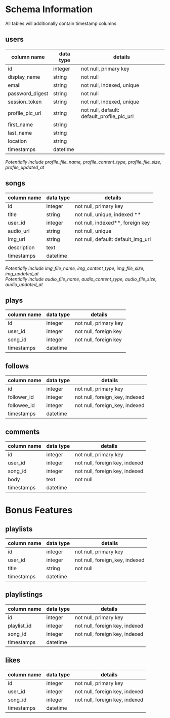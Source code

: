 # Schema Information

All tables will additionally contain timestamp columns

## users
column name     | data type | details
----------------|-----------|-----------------------
id              | integer   | not null, primary key
display_name    | string    | not null
email           | string    | not null, indexed, unique
password_digest | string    | not null
session_token   | string    | not null, indexed, unique
profile_pic_url | string    | not null, default: default_profile_pic_url
first_name      | string    |
last_name       | string    |
location        | string    |
timestamps      | datetime  |

*Potentially include profile_file_name, profile_content_type, profile_file_size, profile_updated_at*

## songs
column name     | data type | details
----------------|-----------|-----------------------
id              | integer   | not null, primary key
title           | string    | not null, unique, indexed **
user_id         | integer   | not null, indexed**, foreign key
audio_url       | string    | not null, unique
img_url         | string    | not null, default: default_img_url
description     | text      |
timestamps      | datetime  |

*Potentially include img_file_name, img_content_type, img_file_size, img_updated_at*  
*Potentially include audio_file_name, audio_content_type, audio_file_size, audio_updated_at*


## plays
column name     | data type | details
----------------|-----------|-----------------------
id              | integer   | not null, primary key
user_id         | integer   | not null, foreign key
song_id         | integer   | not null, foreign key
timestamps      | datetime  |

## follows
column name     | data type | details
----------------|-----------|-----------------------
id              | integer   | not null, primary key
follower_id     | integer   | not null, foreign_key, indexed
followee_id     | integer   | not null, foreign_key, indexed
timestamps      | datetime  |


## comments
column name     | data type | details
----------------|-----------|-----------------------
id              | integer   | not null, primary key
user_id         | integer   | not null, foreign key, indexed
song_id         | integer   | not null, foreign key, indexed
body            | text      | not null
timestamps      | datetime  |

# Bonus Features

## playlists
column name     | data type | details
----------------|-----------|-----------------------
id              | integer   | not null, primary key
user_id         | integer   | not null, foreign_key, indexed
title           | string    | not null
timestamps      | datetime  |

## playlistings
column name     | data type | details
----------------|-----------|-----------------------
id              | integer   | not null, primary key
playlist_id     | integer   | not null, foreign key, indexed
song_id         | integer   | not null, foreign key, indexed
timestamps      | datetime  |


## likes
column name     | data type | details
----------------|-----------|-----------------------
id              | integer   | not null, primary key
user_id         | integer   | not null, foreign key, indexed
song_id         | integer   | not null, foreign key, indexed
timestamps      | datetime  |
